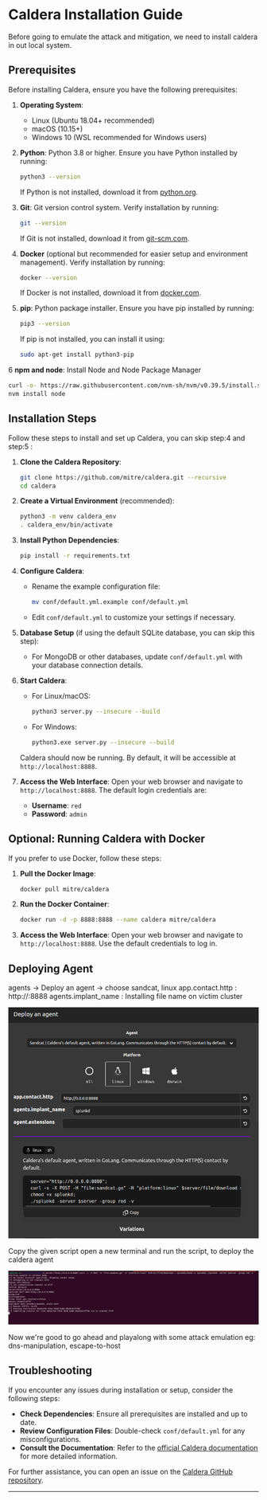 # Caldera Installation Guide

Before going to emulate the attack and mitigation, we need to install caldera in out local system.

## Prerequisites

Before installing Caldera, ensure you have the following prerequisites:

1. **Operating System**: 
   - Linux (Ubuntu 18.04+ recommended)
   - macOS (10.15+)
   - Windows 10 (WSL recommended for Windows users)

2. **Python**: Python 3.8 or higher. Ensure you have Python installed by running:
   ```bash
   python3 --version
   ```
   If Python is not installed, download it from [python.org](https://www.python.org/downloads/).

3. **Git**: Git version control system. Verify installation by running:
   ```bash
   git --version
   ```
   If Git is not installed, download it from [git-scm.com](https://git-scm.com/downloads).

4. **Docker** (optional but recommended for easier setup and environment management). Verify installation by running:
   ```bash
   docker --version
   ```
   If Docker is not installed, download it from [docker.com](https://www.docker.com/get-started).

5. **pip**: Python package installer. Ensure you have pip installed by running:
   ```bash
   pip3 --version
   ```
   If pip is not installed, you can install it using:
   ```bash
   sudo apt-get install python3-pip
   ```
6 **npm and node**: Install Node and Node Package Manager

```bash
curl -o- https://raw.githubusercontent.com/nvm-sh/nvm/v0.39.5/install.sh | bash
nvm install node
```

## Installation Steps

Follow these steps to install and set up Caldera, you can skip step:4 and step:5 :

1. **Clone the Caldera Repository**:
   ```bash
   git clone https://github.com/mitre/caldera.git --recursive
   cd caldera
   ```

2. **Create a Virtual Environment** (recommended):
   ```bash
   python3 -m venv caldera_env
   . caldera_env/bin/activate
   ```

3. **Install Python Dependencies**:
   ```bash
   pip install -r requirements.txt
   ```

4. **Configure Caldera**:
   - Rename the example configuration file:
     ```bash
     mv conf/default.yml.example conf/default.yml
     ```
   - Edit `conf/default.yml` to customize your settings if necessary.

5. **Database Setup** (if using the default SQLite database, you can skip this step):
   - For MongoDB or other databases, update `conf/default.yml` with your database connection details.

6. **Start Caldera**:
   - For Linux/macOS:
     ```bash
     python3 server.py --insecure --build
     ```
   - For Windows:
     ```bash
     python3.exe server.py --insecure --build
     ```

   Caldera should now be running. By default, it will be accessible at `http://localhost:8888`.

7. **Access the Web Interface**:
   Open your web browser and navigate to `http://localhost:8888`. The default login credentials are:
   - **Username**: `red`
   - **Password**: `admin`

## Optional: Running Caldera with Docker

If you prefer to use Docker, follow these steps:

1. **Pull the Docker Image**:
   ```bash
   docker pull mitre/caldera
   ```

2. **Run the Docker Container**:
   ```bash
   docker run -d -p 8888:8888 --name caldera mitre/caldera
   ```

3. **Access the Web Interface**:
   Open your web browser and navigate to `http://localhost:8888`. Use the default credentials to log in.


## Deploying Agent

agents -> Deploy an agent -> choose sandcat, linux
app.contact.http : http://<external IP or domain>:8888
agents.implant_name : Installing file name on victim cluster

![alt text](images/agent.png)

Copy the given script open a new terminal and run the script, to deploy the caldera agent

![alt text](images/agent-running.png)


Now we're good to go ahead and playalong with some attack emulation eg: dns-manipulation, escape-to-host

## Troubleshooting

If you encounter any issues during installation or setup, consider the following steps:

- **Check Dependencies**: Ensure all prerequisites are installed and up to date.
- **Review Configuration Files**: Double-check `conf/default.yml` for any misconfigurations.
- **Consult the Documentation**: Refer to the [official Caldera documentation](https://caldera.readthedocs.io/en/latest/) for more detailed information.

For further assistance, you can open an issue on the [Caldera GitHub repository](https://github.com/mitre/caldera/issues).

---
